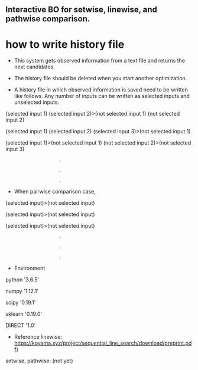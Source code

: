 ## Interactive BO for setwise, linewise, and pathwise comparison.
# how to write history file 

* This system gets observed information from a text file and returns the next candidates.
* The history file should be deleted when you start another optimization.

* A history file in which observed information is saved need to be written like follows. Any number of inputs can be written as selected inputs and unselected inputs.

(selected input 1) (selected input 2)>(not selected input 1) (not selected input 2)

(selected input 1) (selected input 2) (selected input 3)>(not selected input 1)

(selected input 1)>(not selected input 1) (not selected input 2)>(not selected input 3)

                        .
  
                        . 
 
                        .  

   
* When pairwise comparison case, 

(selected input)>(not selected input)

(selected input)>(not selected input)

(selected input)>(not selected input)

                        .  

                        .  

                        .  


* Environment

python '3.6.5'

numpy '1.12.1'

scipy '0.19.1'

sklearn '0.19.0'

DIRECT '1.0'

* Reference 
linewise: https://koyama.xyz/project/sequential_line_search/download/preprint.pdf)

setwise, pathwise: (not yet)
